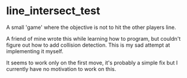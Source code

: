 # line_intersect_test

A small 'game' where the objective is not to hit the other players line.

A friend of mine wrote this while learning how to program, but couldn't figure out how to add collision detection. This is my sad attempt at implementing it myself.

It seems to work only on the first move, it's probably a simple fix but I currently have no motivation to work on this.
